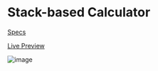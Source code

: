 # Stack-based Calculator

[Specs](https://www.theodinproject.com/courses/foundations/lessons/calculator)

[Live Preview](https://chxtio.github.io/The-Odin-Project/calculator/)

![image](https://user-images.githubusercontent.com/33184844/103611675-9b937700-4ed7-11eb-8bde-d9e343af6022.png)